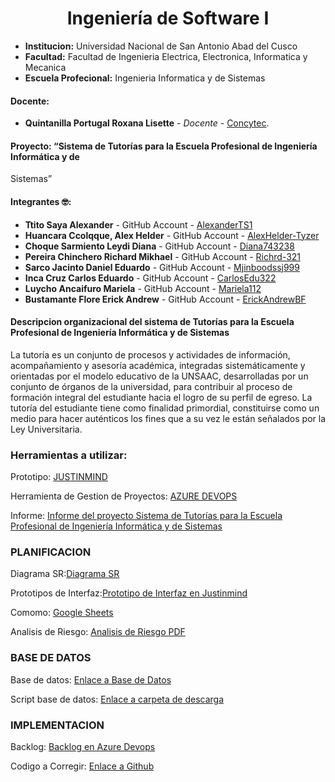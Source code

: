 # **<center>Ingeniería de Software I </center>**

- **Institucion:** Universidad Nacional de San Antonio Abad del Cusco
- **Facultad:** Facultad de Ingenieria Electrica, Electronica, Informatica y Mecanica
- **Escuela Profecional:** Ingenieria Informatica y de Sistemas

#### Docente:
- **Quintanilla Portugal Roxana Lisette** - _Docente_ - [Concytec](http://directorio.concytec.gob.pe/appDirectorioCTI/VerDatosInvestigador.do?id_investigador=40930).

#### Proyecto: “Sistema de Tutorías para la Escuela Profesional de Ingeniería Informática y de 
Sistemas”
#### Integrantes 🤓:
- **Ttito Saya Alexander** - GitHub Account - [AlexanderTS1](https://github.com/AlexanderTS1)
- **Huancara Ccolqque, Alex Helder** - GitHub Account - [AlexHelder-Tyzer](https://github.com/AlexHelder-Tyzer)
- **Choque Sarmiento Leydi Diana** - GitHub Account - [Diana743238](https://github.com/Diana743238)
- **Pereira Chinchero Richard Mikhael** - GitHub Account - [Richrd-321](https://github.com/Richrd-321)
- **Sarco Jacinto Daniel Eduardo** - GitHub Account - [Mjinboodssj999](https://github.com/Mjinboodssj999)
- **Inca Cruz Carlos Eduardo** - GitHub Account - [CarlosEdu322](https://github.com/CarlosEdu322)
- **Luycho Ancaifuro Mariela** - GitHub Account - [Mariela112](https://github.com/MLuAnc)
- **Bustamante Flore Erick Andrew** - GitHub Account - [ErickAndrewBF](https://github.com/ErickAndrewBF)


#### Descripcion organizacional del sistema de Tutorías para la Escuela Profesional de Ingeniería Informática y de Sistemas

La tutoría es un conjunto de procesos y actividades de información, acompañamiento y asesoría académica, integradas sistemáticamente y orientadas por el modelo educativo de la UNSAAC, desarrolladas por un conjunto de órganos de la universidad, para contribuir al proceso de formación integral del estudiante hacia el logro de su perfil de egreso. La tutoría del estudiante tiene como finalidad primordial, constituirse como un medio para hacer auténticos los fines que a su vez le están señalados por la Ley Universitaria. 

### Herramientas a utilizar:


Prototipo: [JUSTINMIND](9.1.1)

Herramienta de Gestion de Proyectos: [AZURE DEVOPS](https://dev.azure.com/)

Informe: [Informe del proyecto Sistema de Tutorías para la Escuela Profesional de Ingeniería Informática y de 
Sistemas](https://docs.google.com/document/d/1LYDKNJ56hIB1uDAiyCXck5MLanWo3j3rW15_yuU1mcc/edit)






### PLANIFICACION

Diagrama SR:[Diagrama SR](https://github.com/AlexHelder-Tyzer/Grupo-3_Segunda-Entrega_IngSoft/blob/main/Documentaci%C3%B3n/Nuevo%20Modelo%20Logico%20-%20Documentos%20de%20Google%20(1).pdf)

Prototipos de Interfaz:[Prototipo de Interfaz en Justinmind](https://github.com/AlexHelder-Tyzer/Grupo-3_Segunda-Entrega_IngSoft/tree/main/Prototipo)

Comomo: [Google Sheets](https://docs.google.com/spreadsheets/d/1MA6eyHkrxIZId95Bsob6LrNQj5tYz0q3zo2zRzd-r1o/edit?usp=sharing)

Analisis de Riesgo: [Analisis de Riesgo PDF](https://github.com/AlexHelder-Tyzer/Grupo-3_Segunda-Entrega_IngSoft/blob/main/Documentaci%C3%B3n/Ing.%20Software%20-%20An%C3%A1lisis%20de%20riesgo%20.pdf)

### BASE DE DATOS

Base de datos: [Enlace a Base de Datos](https://lucid.app/lucidchart/invitations/accept/inv_f656cbbf-9f27-455c-bd57-a8c075dce510)

Script base de datos: [Enlace a carpeta de descarga](https://lucid.app/lucidchart/invitations/accept/inv_f656cbbf-9f27-455c-bd57-a8c075dce510)


### IMPLEMENTACION

Backlog: [Backlog en Azure Devops](https://dev.azure.com/edusar20000031/Sistema%20de%20tutorias%20(Grupo%203)/_workitems/recentlyupdated/)

Codigo a Corregir: [Enlace a Github](https://github.com/denisomarcuyottito/Grupo-5-Desarrollo-de-Software)

